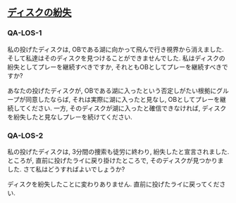 ## [ディスクの紛失](80503)

### QA-LOS-1
私の投げたディスクは,
OBである湖に向かって飛んで行き視界から消えました.
そして私達はそのディスクを見つけることができませんでした.
私はディスクの紛失としてプレーを継続すべきですか,
それともOBとしてプレーを継続すべきですか?

あなたの投げたディスクが,
OBである湖に入ったという否定しがたい根拠にグループが同意したならば,
それは実際に湖に入ったと見なし,
OBとしてプレーを継続してください.
一方,
そのディスクが湖に入ったと確信できなければ,
ディスクを紛失したと見なしプレーを続けてください.

### QA-LOS-2
私の投げたディスクは,
3分間の捜索も徒労に終わり,
紛失したと宣言されました.
ところが,
直前に投げたライに戻り掛けたところで,
そのディスクが見つかりました.
さて私はどうすればよいでしょうか?

ディスクを紛失したことに変わりありません.
直前に投げたライに戻ってください.
